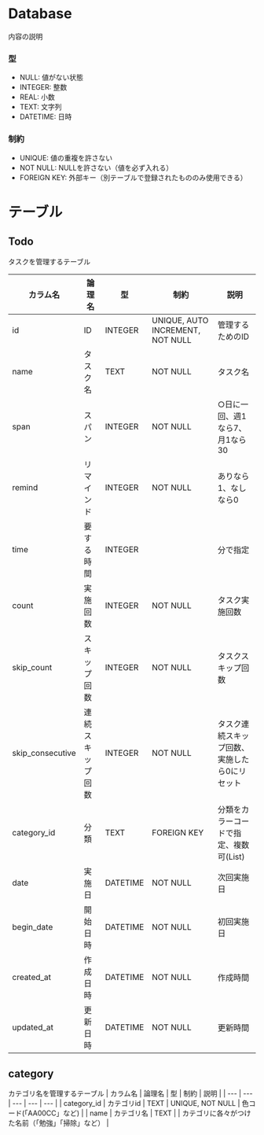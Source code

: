 # Database
内容の説明
### 型
- NULL: 値がない状態
- INTEGER: 整数
- REAL: 小数
- TEXT: 文字列
- DATETIME: 日時
### 制約
- UNIQUE: 値の重複を許さない
- NOT NULL: NULLを許さない（値を必ず入れる）
- FOREIGN KEY: 外部キー（別テーブルで登録されたもののみ使用できる）

# テーブル
## Todo
タスクを管理するテーブル

| カラム名 | 論理名 | 型 | 制約 | 説明 |
| --- | --- | --- | --- | --- |
| id | ID | INTEGER | UNIQUE, AUTO INCREMENT, NOT NULL | 管理するためのID |
| name | タスク名 | TEXT | NOT NULL | タスク名 |
| span | スパン | INTEGER | NOT NULL | ○日に一回、週1なら7、月1なら30 |
| remind | リマインド | INTEGER | NOT NULL | ありなら1、なしなら0 |
| time | 要する時間 | INTEGER | | 分で指定 |
| count | 実施回数 | INTEGER | NOT NULL | タスク実施回数 |
| skip_count | スキップ回数 | INTEGER | NOT NULL | タスクスキップ回数 |
| skip_consecutive | 連続スキップ回数 | INTEGER | NOT NULL | タスク連続スキップ回数、実施したら0にリセット |
| category_id | 分類 | TEXT | FOREIGN KEY | 分類をカラーコードで指定、複数可(List<String>) |
| date | 実施日 | DATETIME | NOT NULL | 次回実施日 |
| begin_date | 開始日時 | DATETIME | NOT NULL | 初回実施日 |
| created_at | 作成日時 | DATETIME | NOT NULL | 作成時間 |
| updated_at | 更新日時 | DATETIME | NOT NULL | 更新時間 |

## category
カテゴリ名を管理するテーブル
| カラム名 | 論理名 | 型 | 制約 | 説明 |
| --- | --- | --- | --- | --- |
| category_id | カテゴリid | TEXT | UNIQUE, NOT NULL | 色コード(「AA00CC」など) |
| name | カテゴリ名 | TEXT | | カテゴリに各々がつけた名前（「勉強」「掃除」など） |
